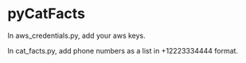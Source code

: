 # pyCatFacts

In aws_credentials.py, add your aws keys.

In cat_facts.py, add phone numbers as a list in +12223334444 format.
